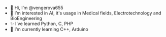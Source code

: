 - 👋 Hi, I’m @vengerova655
- 👀 I’m interested in AI, it's usage in Medical fields, Electrotechnology and BioEngineering
- ✨ I’ve learned Python, C, PHP
- 🌱 I’m currently learning C++, Arduino

<!---
vengerova655/vengerova655 is a ✨ special ✨ repository because its `README.md` (this file) appears on your GitHub profile.
You can click the Preview link to take a look at your changes.
--->
